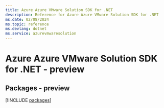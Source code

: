 ```yaml
---
title: Azure Azure VMware Solution SDK for .NET
description: Reference for Azure Azure VMware Solution SDK for .NET
ms.date: 02/08/2024
ms.topic: reference
ms.devlang: dotnet
ms.service: azurevmwaresolution
---
```

# Azure Azure VMware Solution SDK for .NET - preview
## Packages - preview
[!INCLUDE [packages](azure-vmware-solution-index.md)]